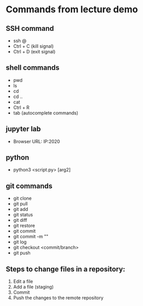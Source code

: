 # Commands from lecture demo

## SSH command

- ssh <USER>@<IP>
- Ctrl + C (kill signal)
- Ctrl + D (exit signal)

## shell commands

- pwd
- ls
- cd <directory>
- cd ..
- cat <file>
- Ctrl + R
- tab (autocomplete commands)

## jupyter lab

- Browser URL: IP:2020

## python

- python3 <script.py> <arg1> [arg2]

## git commands

- git clone <repo URL>
- git pull
- git add <file>
- git status
- git diff
- git restore <file>
- git commit
- git commit -m "<commit message>"
- git log
- git checkout <commit/branch>
- git push 

## Steps to change files in a repository:

1. Edit a file
2. Add a file (staging)
3. Commit
4. Push the changes to the remote repository 
